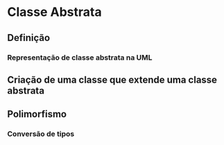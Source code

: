 # Classe Abstrata
## Definição
### Representação de classe abstrata na UML
## Criação de uma classe que extende uma classe abstrata
## Polimorfismo
### Conversão de tipos
